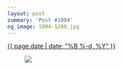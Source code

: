 ```yaml
---
layout: post
summary: 'Post #1004'
og_image: 1004-1280.jpg
---
```


<p>
 <time>
  <a href="/1004">
   {{ page.date | date: "%B %-d, %Y" }}
  </a>
 </time>
 <a href="/1004">
  <figure data-taken="10/13/2019">
   <img sizes="(min-width: 700px) 50vw, calc(100vw - 2rem)" src="{{ site.assets_url }}/1004-640.jpg" srcset="{{ site.assets_url }}/1004-320.jpg 320w, {{ site.assets_url }}/1004-640.jpg 640w, {{ site.assets_url }}/1004-960.jpg 960w, {{ site.assets_url }}/1004-1280.jpg 1280w"/>
  </figure>
 </a>
</p>
